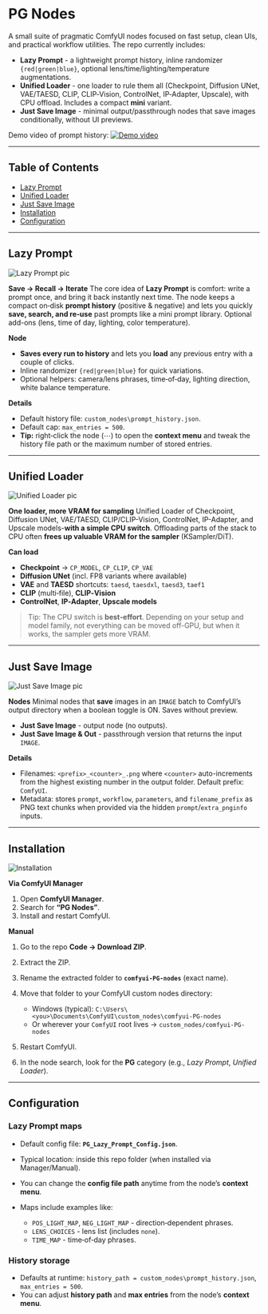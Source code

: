 # PG Nodes

A small suite of pragmatic ComfyUI nodes focused on fast setup, clean UIs, and practical workflow utilities. The repo currently includes:

* **Lazy Prompt** - a lightweight prompt history, inline randomizer `{red|green|blue}`, optional lens/time/lighting/temperature augmentations.
* **Unified Loader** - one loader to rule them all (Checkpoint, Diffusion UNet, VAE/TAESD, CLIP, CLIP‑Vision, ControlNet, IP‑Adapter, Upscale), with CPU offload. Includes a compact **mini** variant.
* **Just Save Image** - minimal output/passthrough nodes that save images conditionally, without UI previews.

Demo video of prompt history:
<a href="https://youtu.be/6tFyui_DCDs?si=nSgm8S6JPIJ4ZqNn" target="_blank">
 <img src="./examples/PG_nodes.png" alt="Demo video" />
</a>

---

## Table of Contents

* [Lazy Prompt](#lazy-prompt)
* [Unified Loader](#unified-loader)
* [Just Save Image](#just-save-image)
* [Installation](#installation)
* [Configuration](#configuration)

---

## Lazy Prompt

![Lazy Prompt pic](./examples/Lazy_Prompt.png)

**Save → Recall → Iterate**
The core idea of **Lazy Prompt** is comfort: write a prompt once, and bring it back instantly next time. The node keeps a compact on‑disk **prompt history** (positive & negative) and lets you quickly **save, search, and re‑use** past prompts like a mini prompt library. Optional add-ons (lens, time of day, lighting, color temperature).

**Node**

* **Saves every run to history** and lets you **load** any previous entry with a couple of clicks.
* Inline randomizer `{red|green|blue}` for quick variations.
* Optional helpers: camera/lens phrases, time‑of‑day, lighting direction, white balance temperature.

**Details**

* Default history file: `custom_nodes\prompt_history.json`.
* Default cap: `max_entries = 500`.
* **Tip:** right‑click the node (⋯) to open the **context menu** and tweak the history file path or the maximum number of stored entries.

---

## Unified Loader

![Unified Loader pic](./examples/Unified_Loader.png)

**One loader, more VRAM for sampling**
Unified Loader of Checkpoint, Diffusion UNet, VAE/TAESD, CLIP/CLIP-Vision, ControlNet, IP-Adapter, and Upscale models-**with a simple CPU switch**. Offloading parts of the stack to CPU often **frees up valuable VRAM for the sampler** (KSampler/DiT).

**Can load**

* **Checkpoint** → `CP_MODEL`, `CP_CLIP`, `CP_VAE`
* **Diffusion UNet** (incl. FP8 variants where available)
* **VAE** and **TAESD** shortcuts: `taesd`, `taesdxl`, `taesd3`, `taef1`
* **CLIP** (multi‑file), **CLIP‑Vision**
* **ControlNet**, **IP‑Adapter**, **Upscale models**

> Tip: The CPU switch is **best‑effort**. Depending on your setup and model family, not everything can be moved off-GPU, but when it works, the sampler gets more VRAM.

---

## Just Save Image

![Just Save Image pic](./examples/just_save_Image.png)

**Nodes**
Minimal nodes that **save** images in an `IMAGE` batch to ComfyUI’s output directory when a boolean toggle is ON. Saves without preview.

* **Just Save Image** - output node (no outputs).
* **Just Save Image & Out** - passthrough version that returns the input `IMAGE`.

**Details**

* Filenames: `<prefix>_<counter>_.png` where `<counter>` auto-increments from the highest existing number in the output folder. Default prefix: `ComfyUI`.
* Metadata: stores `prompt`, `workflow`, `parameters`, and `filename_prefix` as PNG text chunks when provided via the hidden `prompt`/`extra_pnginfo` inputs.

---

## Installation

![Installation](./examples/PG_nodes_menu.png)

**Via ComfyUI Manager**

1. Open **ComfyUI Manager**.
2. Search for **“PG Nodes”**.
3. Install and restart ComfyUI.

**Manual**

1. Go to the repo **Code → Download ZIP**.
2. Extract the ZIP.
3. Rename the extracted folder to **`comfyui-PG-nodes`** (exact name).
4. Move that folder to your ComfyUI custom nodes directory:

   * Windows (typical): `C:\Users\<you>\Documents\ComfyUI\custom_nodes\comfyui-PG-nodes`
   * Or wherever your `ComfyUI` root lives → `custom_nodes/comfyui-PG-nodes`
5. Restart ComfyUI.
6. In the node search, look for the **PG** category (e.g., *Lazy Prompt*, *Unified Loader*).

---

## Configuration

### Lazy Prompt maps

* Default config file: **`PG_Lazy_Prompt_Config.json`**.
* Typical location: inside this repo folder (when installed via Manager/Manual).
* You can change the **config file path** anytime from the node’s **context menu**.
* Maps include examples like:

  * `POS_LIGHT_MAP`, `NEG_LIGHT_MAP` - direction‑dependent phrases.
  * `LENS_CHOICES` - lens list (includes `none`).
  * `TIME_MAP` - time‑of‑day phrases.

### History storage

* Defaults at runtime: `history_path = custom_nodes\prompt_history.json`, `max_entries = 500`.
* You can adjust **history path** and **max entries** from the node’s **context menu**.

